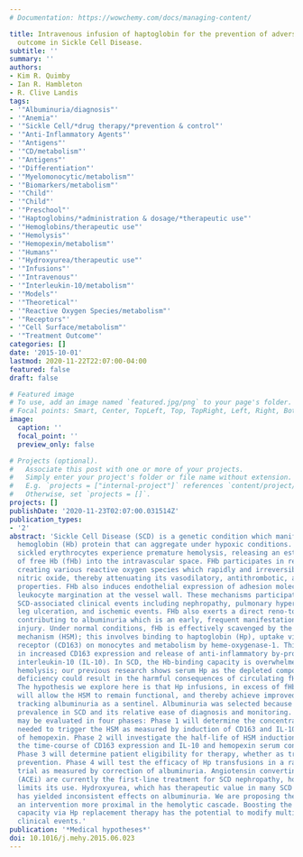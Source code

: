 ```yaml
---
# Documentation: https://wowchemy.com/docs/managing-content/

title: Intravenous infusion of haptoglobin for the prevention of adverse clinical
  outcome in Sickle Cell Disease.
subtitle: ''
summary: ''
authors:
- Kim R. Quimby
- Ian R. Hambleton
- R. Clive Landis
tags:
- '"Albuminuria/diagnosis"'
- '"Anemia"'
- '"Sickle Cell/*drug therapy/*prevention & control"'
- '"Anti-Inflammatory Agents"'
- '"Antigens"'
- '"CD/metabolism"'
- '"Antigens"'
- '"Differentiation"'
- '"Myelomonocytic/metabolism"'
- '"Biomarkers/metabolism"'
- '"Child"'
- '"Child"'
- '"Preschool"'
- '"Haptoglobins/*administration & dosage/*therapeutic use"'
- '"Hemoglobins/therapeutic use"'
- '"Hemolysis"'
- '"Hemopexin/metabolism"'
- '"Humans"'
- '"Hydroxyurea/therapeutic use"'
- '"Infusions"'
- '"Intravenous"'
- '"Interleukin-10/metabolism"'
- '"Models"'
- '"Theoretical"'
- '"Reactive Oxygen Species/metabolism"'
- '"Receptors"'
- '"Cell Surface/metabolism"'
- '"Treatment Outcome"'
categories: []
date: '2015-10-01'
lastmod: 2020-11-22T22:07:00-04:00
featured: false
draft: false

# Featured image
# To use, add an image named `featured.jpg/png` to your page's folder.
# Focal points: Smart, Center, TopLeft, Top, TopRight, Left, Right, BottomLeft, Bottom, BottomRight.
image:
  caption: ''
  focal_point: ''
  preview_only: false

# Projects (optional).
#   Associate this post with one or more of your projects.
#   Simply enter your project's folder or file name without extension.
#   E.g. `projects = ["internal-project"]` references `content/project/deep-learning/index.md`.
#   Otherwise, set `projects = []`.
projects: []
publishDate: '2020-11-23T02:07:00.031514Z'
publication_types:
- '2'
abstract: 'Sickle Cell Disease (SCD) is a genetic condition which manifests as altered
  hemoglobin (Hb) protein that can aggregate under hypoxic conditions. The resultant
  sickled erythrocytes experience premature hemolysis, releasing an estimated 10g
  of free Hb (fHb) into the intravascular space. FHb participates in redox reactions
  creating various reactive oxygen species which rapidly and irreversibly scavenge
  nitric oxide, thereby attenuating its vasodilatory, antithrombotic, and anti-inflammatory
  properties. FHb also induces endothelial expression of adhesion molecules, triggering
  leukocyte margination at the vessel wall. These mechanisms participate in diverse
  SCD-associated clinical events including nephropathy, pulmonary hypertension, chronic
  leg ulceration, and ischemic events. FHb also exerts a direct reno-toxic effect
  contributing to albuminuria which is an early, frequent manifestation of glomerular
  injury. Under normal conditions, fHb is effectively scavenged by the Hb-scavenging
  mechanism (HSM); this involves binding to haptoglobin (Hp), uptake via the Hb-scavenging
  receptor (CD163) on monocytes and metabolism by heme-oxygenase-1. This culminates
  in increased CD163 expression and release of anti-inflammatory by-products e.g.
  interleukin-10 (IL-10). In SCD, the Hb-binding capacity is overwhelmed by chronic
  hemolysis; our previous research shows serum Hp as the depleted component. This
  deficiency could result in the harmful consequences of circulating fHb going unbridled.
  The hypothesis we explore here is that Hp infusions, in excess of fHb concentration,
  will allow the HSM to remain functional, and thereby achieve improved clinical outcomes,
  tracking albuminuria as a sentinel. Albuminuria was selected because of its high
  prevalence in SCD and its relative ease of diagnosis and monitoring. The hypothesis
  may be evaluated in four phases: Phase 1 will determine the concentration of Hp
  needed to trigger the HSM as measured by induction of CD163 and IL-10 and the recovery
  of hemopexin. Phase 2 will investigate the half-life of HSM induction by analyzing
  the time-course of CD163 expression and IL-10 and hemopexin serum concentration.
  Phase 3 will determine patient eligibility for therapy, whether as treatment or
  prevention. Phase 4 will test the efficacy of Hp transfusions in a randomized control
  trial as measured by correction of albuminuria. Angiotensin converting enzyme inhibitors
  (ACEi) are currently the first-line treatment for SCD nephropathy, however hyperkalemia
  limits its use. Hydroxyurea, which has therapeutic value in many SCD adverse events,
  has yielded inconsistent effects on albuminuria. We are proposing the addition of
  an intervention more proximal in the hemolytic cascade. Boosting the exhausted Hb-scavenging
  capacity via Hp replacement therapy has the potential to modify multiple downstream
  clinical events.'
publication: '*Medical hypotheses*'
doi: 10.1016/j.mehy.2015.06.023
---
```

